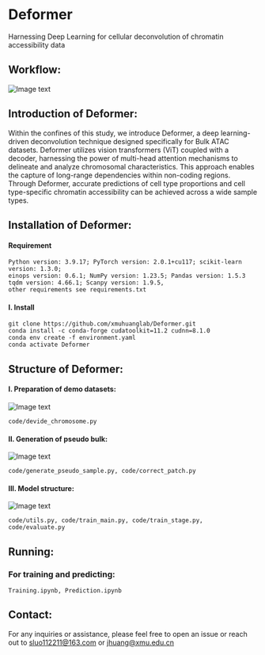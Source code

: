 # **Deformer**
Harnessing Deep Learning for cellular deconvolution of chromatin accessibility data
## **Workflow:**
![Image text](https://github.com/xmuhuanglab/Deformer/blob/main/Description/Deformer.png)
## **Introduction of Deformer:**
Within the confines of this study, we introduce Deformer, a deep learning-driven deconvolution technique designed specifically for Bulk ATAC datasets. Deformer utilizes vision transformers (ViT) coupled with a decoder, harnessing the power of multi-head attention mechanisms to delineate and analyze chromosomal characteristics. This approach enables the capture of long-range dependencies within non-coding regions. Through Deformer, accurate predictions of cell type proportions and cell type-specific chromatin accessibility can be achieved across a wide sample types.

## **Installation of Deformer:**
#### Requirement
```
Python version: 3.9.17; PyTorch version: 2.0.1+cu117; scikit-learn version: 1.3.0;
einops version: 0.6.1; NumPy version: 1.23.5; Pandas version: 1.5.3
tqdm version: 4.66.1; Scanpy version: 1.9.5, 
other requirements see requirements.txt
```
#### I. Install
```
git clone https://github.com/xmuhuanglab/Deformer.git
conda install -c conda-forge cudatoolkit=11.2 cudnn=8.1.0
conda env create -f environment.yaml
conda activate Deformer
```

## **Structure of Deformer:**
#### I. Preparation of demo datasets:
![Image text](https://github.com/xmuhuanglab/Deformer/blob/main/Description/Devide_chromosome.png)
```
code/devide_chromosome.py
```
#### II. Generation of pseudo bulk:
![Image text](https://github.com/xmuhuanglab/Deformer/blob/main/Description/pseudo-bulk.png)
```
code/generate_pseudo_sample.py, code/correct_patch.py
```
#### III. Model structure:
![Image text](https://github.com/xmuhuanglab/Deformer/blob/main/Description/biological_insight.png)
```
code/utils.py, code/train_main.py, code/train_stage.py, code/evaluate.py
```

## **Running:**
### **For training and predicting:**
```
Training.ipynb, Prediction.ipynb
```

## **Contact:**
For any inquiries or assistance, please feel free to open an issue or reach out to sluo112211@163.com or jhuang@xmu.edu.cn






